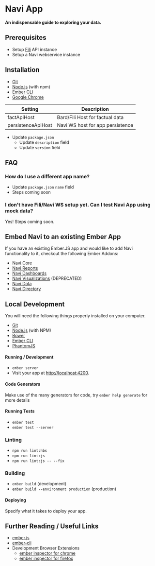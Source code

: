# Navi App

**An indispensable guide to exploring your data.**

## Prerequisites

- Setup [Fili](https://github.com/yahoo/fili) API instance
- Setup a Navi webservice instance

## Installation

- [Git](https://git-scm.com/)
- [Node.js](https://nodejs.org/) (with npm)
- [Ember CLI](https://ember-cli.com/)
- [Google Chrome](https://google.com/chrome/)

| Setting            | Description                      |
| ------------------ | -------------------------------- |
| factApiHost        | Bard/Fili Host for factual data  |
| persistenceApiHost | Navi WS host for app persistence |

- Update `package.json`
  - Update `description` field
  - Update `version` field

## FAQ

### How do I use a different app name?

- Update `package.json` `name` field
- Steps coming soon

### I don't have Fili/Navi WS setup yet. Can I test Navi App using mock data?

Yes! Steps coming soon.

## Embed Navi to an existing Ember App

If you have an existing Ember.JS app and would like to add Navi functionality to it, checkout the following Ember Addons:

- [Navi Core](https://npmjs.com/package/navi-core)
- [Navi Reports](https://npmjs.com/package/navi-reports)
- [Navi Dashboards](https://npmjs.com/package/navi-dashboards)
- [Navi Visualizations](https://npmjs.com/package/navi-visualizations) (DEPRECATED)
- [Navi Data](https://npmjs.com/package/navi-data)
- [Navi Directory](https://npmjs.com/package/navi-data)

## Local Development

You will need the following things properly installed on your computer.

- [Git](http://git-scm.com/)
- [Node.js](http://nodejs.org/) (with NPM)
- [Bower](http://bower.io/)
- [Ember CLI](http://ember-cli.com/)
- [PhantomJS](http://phantomjs.org/)

#### Running / Development

- `ember server`
- Visit your app at [http://localhost:4200](http://localhost:4200).

#### Code Generators

Make use of the many generators for code, try `ember help generate` for more details

#### Running Tests

- `ember test`
- `ember test --server`

### Linting

- `npm run lint:hbs`
- `npm run lint:js`
- `npm run lint:js -- --fix`

### Building

- `ember build` (development)
- `ember build --environment production` (production)

#### Deploying

Specify what it takes to deploy your app.

## Further Reading / Useful Links

- [ember.js](http://emberjs.com/)
- [ember-cli](http://ember-cli.com/)
- Development Browser Extensions
  - [ember inspector for chrome](https://chrome.google.com/webstore/detail/ember-inspector/bmdblncegkenkacieihfhpjfppoconhi)
  - [ember inspector for firefox](https://addons.mozilla.org/en-US/firefox/addon/ember-inspector/)
